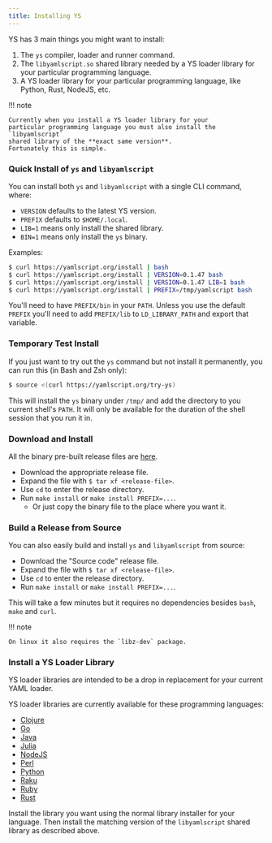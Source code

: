```yaml
---
title: Installing YS
---
```


YS has 3 main things you might want to install:

1. The `ys` compiler, loader and runner command.
2. The `libyamlscript.so` shared library needed by a YS loader library for your
   particular programming language.
3. A YS loader library for your particular programming language, like Python,
   Rust, NodeJS, etc.

!!! note

    Currently when you install a YS loader library for your
    particular programming language you must also install the `libyamlscript`
    shared library of the **exact same version**.
    Fortunately this is simple.


### Quick Install of `ys` and `libyamlscript`

You can install both `ys` and `libyamlscript` with a single CLI command, where:

* `VERSION` defaults to the latest YS version.
* `PREFIX` defaults to `$HOME/.local`.
* `LIB=1` means only install the shared library.
* `BIN=1` means only install the `ys` binary.

Examples:
```bash
$ curl https://yamlscript.org/install | bash
$ curl https://yamlscript.org/install | VERSION=0.1.47 bash
$ curl https://yamlscript.org/install | VERSION=0.1.47 LIB=1 bash
$ curl https://yamlscript.org/install | PREFIX=/tmp/yamlscript bash
```

You'll need to have `PREFIX/bin` in your `PATH`.
Unless you use the default `PREFIX` you'll need to add `PREFIX/lib` to
`LD_LIBRARY_PATH` and export that variable.


### Temporary Test Install

If you just want to try out the `ys` command but not install it permanently, you
can run this (in Bash and Zsh only):
```bash
$ source <(curl https://yamlscript.org/try-ys)
```

This will install the `ys` binary under `/tmp/` and add the directory to you
current shell's `PATH`.
It will only be available for the duration of the shell session that you run it
in.


### Download and Install

All the binary pre-built release files are
[here](https://github.com/yaml/yamlscript/releases).

* Download the appropriate release file.
* Expand the file with `$ tar xf <release-file>`.
* Use `cd` to enter the release directory.
* Run `make install` or `make install PREFIX=...`.
  * Or just copy the binary file to the place where you want it.


### Build a Release from Source

You can also easily build and install `ys` and `libyamlscript` from source:

* Download the "Source code" release file.
* Expand the file with `$ tar xf <release-file>`.
* Use `cd` to enter the release directory.
* Run `make install` or `make install PREFIX=...`.

This will take a few minutes but it requires no dependencies besides `bash`,
`make` and `curl`.

!!! note

    On linux it also requires the `libz-dev` package.


### Install a YS Loader Library

YS loader libraries are intended to be a  drop in replacement for your
current YAML loader.

YS loader libraries are currently available for these programming
languages:

* [Clojure](https://clojars.org/org.yamlscript/clj-yamlscript)
* [Go](https://github.com/yaml/yamlscript-go)
* [Java](https://clojars.org/org.yamlscript/yamlscript)
* [Julia](https://juliahub.com/ui/Packages/General/YAMLScript)
* [NodeJS](https://www.npmjs.com/package/@yaml/yamlscript)
* [Perl](https://metacpan.org/pod/YAMLScript)
* [Python](https://pypi.org/project/yamlscript/)
* [Raku](https://raku.land/zef:ingy/YAMLScript)
* [Ruby](https://rubygems.org/gems/yamlscript)
* [Rust](https://crates.io/crates/yamlscript)

Install the library you want using the normal library installer for your
language.
Then install the matching version of the `libyamlscript` shared library as
described above.
